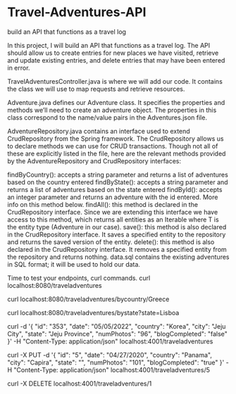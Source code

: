 # Travel-Adventures-API
build an API that functions as a travel log

In this project, I will build an API that functions as a travel log. The API should allow us to create entries for new places we have visited, retrieve and update existing entries, and delete entries that may have been entered in error.

TravelAdventuresController.java is where we will add our code. It contains the class we will use to map requests and retrieve resources.

Adventure.java defines our Adventure class. It specifies the properties and methods we’ll need to create an adventure object. The properties in this class correspond to the name/value pairs in the Adventures.json file.

AdventureRepository.java contains an interface used to extend CrudRepository from the Spring framework. The CrudRepository allows us to declare methods we can use for CRUD transactions. Though not all of these are explicitly listed in the file, here are the relevant methods provided by the AdventureRepository and CrudRepository interfaces:

findByCountry(): accepts a string parameter and returns a list of adventures based on the country entered
findByState(): accepts a string parameter and returns a list of adventures based on the state entered
findById(): accepts an integer parameter and returns an adventure with the id entered. More info on this method below.
findAll(): this method is declared in the CrudRepository interface. Since we are extending this interface we have access to this method, which returns all entities as an Iterable<T> where T is the entity type (Adventure in our case).
save(): this method is also declared in the CrudRepository interface. It saves a specified entity to the repository and returns the saved version of the entity.
delete(): this method is also declared in the CrudRepository interface. It removes a specified entity from the repository and returns nothing.
data.sql contains the existing adventures in SQL format; it will be used to hold our data.
  

  
Time to test your endpoints, curl commands.
curl localhost:8080/traveladventures
 
curl localhost:8080/traveladventures/bycountry/Greece
 
curl localhost:8080/traveladventures/bystate?state=Lisboa
 
curl -d '{  "id": "353",  "date": "05/05/2022", "country": "Korea", "city": "Jeju City", "state": "Jeju Province", "numPhotos": "96", "blogCompleted": "false" }'  -H "Content-Type: application/json" localhost:4001/traveladventures 
 
curl -X PUT -d '{  "id": "5",  "date": "04/27/2020", "country": "Panama", "city": "Capira", "state": "", "numPhotos": "101", "blogCompleted": "true" }' -H "Content-Type: application/json" localhost:4001/traveladventures/5
 
curl -X DELETE localhost:4001/traveladventures/1
  
